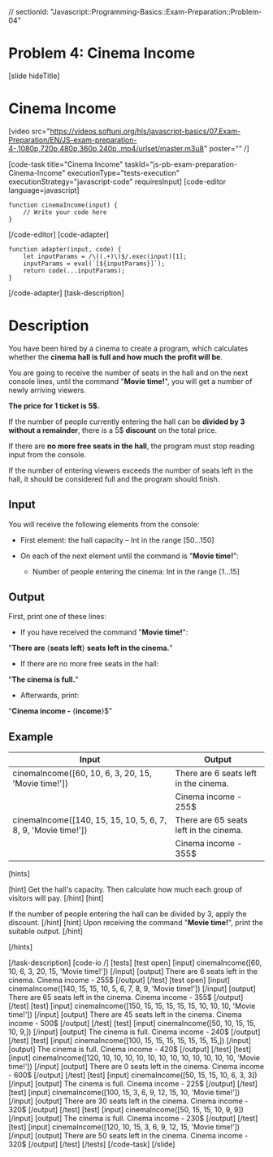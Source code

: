 // sectionId: "Javascript::Programming-Basics::Exam-Preparation::Problem-04"
# Problem 4: Cinema Income
[slide hideTitle]
# Cinema Income

[video src="https://videos.softuni.org/hls/javascript-basics/07.Exam-Preparation/EN/JS-exam-preparation-4-,1080p,720p,480p,360p,240p,.mp4/urlset/master.m3u8" poster="" /]

[code-task title="Cinema Income" taskId="js-pb-exam-preparation-Cinema-Income" executionType="tests-execution" executionStrategy="javascript-code" requiresInput]
[code-editor language=javascript]
```
function cinemaIncome(input) {
	// Write your code here
}
```
[/code-editor]
[code-adapter]
```
function adapter(input, code) {
    let inputParams = /\((.+)\)$/.exec(input)[1];
    inputParams = eval(`[${inputParams}]`);
    return code(...inputParams);
}
```
[/code-adapter]
[task-description]
# Description

You have been hired by a cinema to create a program, which calculates whether the **cinema hall is full and how much the profit will be**.

You are going to receive the number of seats in the hall and on the next console lines, until the command "**Movie time!**", you will get a number of newly arriving viewers.

**The price for 1 ticket is 5$.**

If the number of people currently entering the hall can be **divided by 3 without a remainder**, there is a 5$ **discount** on the total price.

If there are **no more free seats in the hall**, the program must stop reading input from the console.

If the number of entering viewers exceeds the number of seats left in the hall, it should be considered full and the program should finish.

## Input
You will receive the following elements from the console:

- First element: the hall capacity – Int in the range  \[50...150\]

- On each of the next element until the command is "**Movie time!**":
	- Number of people entering the cinema: Int in the range  \[1...15\]

## Output
First, print one of these lines:

- If you have received the command "**Movie time!**": 

"**There are** \{**seats left**\} **seats left in the cinema.**"

- If there are no more free seats in the hall: 

"**The cinema is full.**"

- Afterwards, print: 

"**Cinema income -** \{**income**\}$"

## Example
| **Input** | **Output** |
| --- | --- |
|cinemaIncome([60, 10, 6, 3, 20, 15, 'Movie time!'])| There are 6 seats left in the cinema.|
||Cinema income - 255$|
|cinemaIncome([140, 15, 15, 10, 5, 6, 7, 8, 9, 'Movie time!']) | There are 65 seats left in the cinema. |
|| Cinema income - 355$|


[hints]

[hint]
Get the hall's capacity. Then calculate how much each group of visitors will pay.
[/hint]
[hint]

If the number of people entering the hall can be divided by 3, apply the discount.
[/hint]
[hint]
Upon receiving the command "**Movie time!**", print the suitable output.
[/hint]

[/hints]

[/task-description]
[code-io /]
[tests]
[test open]
[input]
cinemaIncome([60, 10, 6, 3, 20, 15, 'Movie time!'])
[/input]
[output]
There are 6 seats left in the cinema.
Cinema income - 255$
[/output]
[/test]
[test open]
[input]
cinemaIncome([140, 15, 15, 10, 5, 6, 7, 8, 9, 'Movie time!'])
[/input]
[output]
There are 65 seats left in the cinema.
Cinema income - 355$
[/output]
[/test]
[test]
[input]
cinemaIncome([150, 15, 15, 15, 15, 15, 10, 10, 10, 'Movie time!'])
[/input]
[output]
There are 45 seats left in the cinema.
Cinema income - 500$
[/output]
[/test]
[test]
[input]
cinemaIncome([50, 10, 15, 15, 10, 9,])
[/input]
[output]
The cinema is full.
Cinema income - 240$
[/output]
[/test]
[test]
[input]
cinemaIncome([100, 15, 15, 15, 15, 15, 15, 15,])
[/input]
[output]
The cinema is full.
Cinema income - 420$
[/output]
[/test]
[test]
[input]
cinemaIncome([120, 10, 10, 10, 10, 10, 10, 10, 10, 10, 10, 10, 10, 'Movie time!'])
[/input]
[output]
There are 0 seats left in the cinema.
Cinema income - 600$
[/output]
[/test]
[test]
[input]
cinemaIncome([50, 15, 15, 10, 6, 3, 3])
[/input]
[output]
The cinema is full.
Cinema income - 225$
[/output]
[/test]
[test]
[input]
cinemaIncome([100, 15, 3, 6, 9, 12, 15, 10, 'Movie time!'])
[/input]
[output]
There are 30 seats left in the cinema.
Cinema income - 320$
[/output]
[/test]
[test]
[input]
cinemaIncome([50, 15, 15, 10, 9, 9])
[/input]
[output]
The cinema is full.
Cinema income - 230$
[/output]
[/test]
[test]
[input]
cinemaIncome([120, 10, 15, 3, 6, 9, 12, 15, 'Movie time!'])
[/input]
[output]
There are 50 seats left in the cinema.
Cinema income - 320$
[/output]
[/test]
[/tests]
[/code-task]
[/slide]
